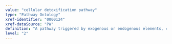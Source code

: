 ```yaml
---
value: "cellular detoxification pathway"
type: "Pathway Ontology"
xref-identifier: "0000124"
xref-dataSource: "PW"
definition: "A pathway triggered by exogenous or endogenous elements, compounds or molecules that can be harmful to the system. The phase I (oxidative) and phase II (conjugative) metabolizing enzyme and the phase III transport systems and other pathways are involved in the response mechanisms resulting in processing and subsequent elimination of such elements. Others induce downstream effects such as antioxidant, cell death or inflammatory response pathways."
level: "2"
---
```

